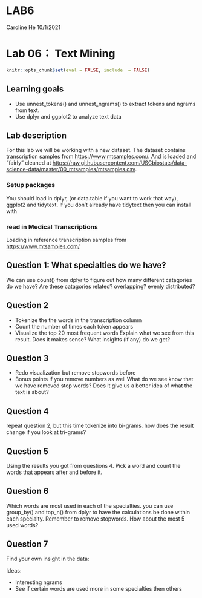 LAB6
================
Caroline He
10/1/2021

# Lab 06： Text Mining

``` r
knitr::opts_chunk$set(eval = FALSE, include  = FALSE)
```

## Learning goals

-   Use unnest\_tokens() and unnest\_ngrams() to extract tokens and
    ngrams from text.
-   Use dplyr and ggplot2 to analyze text data

## Lab description

For this lab we will be working with a new dataset. The dataset contains
transcription samples from <https://www.mtsamples.com/>. And is loaded
and “fairly” cleaned at
<https://raw.githubusercontent.com/USCbiostats/data-science-data/master/00_mtsamples/mtsamples.csv>.

### Setup packages

You should load in dplyr, (or data.table if you want to work that way),
ggplot2 and tidytext. If you don’t already have tidytext then you can
install with

### read in Medical Transcriptions

Loading in reference transcription samples from
<https://www.mtsamples.com/>

## Question 1: What specialties do we have?

We can use count() from dplyr to figure out how many different
catagories do we have? Are these catagories related? overlapping? evenly
distributed?

## Question 2

-   Tokenize the the words in the transcription column
-   Count the number of times each token appears
-   Visualize the top 20 most frequent words Explain what we see from
    this result. Does it makes sense? What insights (if any) do we get?

## Question 3

-   Redo visualization but remove stopwords before
-   Bonus points if you remove numbers as well What do we see know that
    we have removed stop words? Does it give us a better idea of what
    the text is about?

## Question 4

repeat question 2, but this time tokenize into bi-grams. how does the
result change if you look at tri-grams?

## Question 5

Using the results you got from questions 4. Pick a word and count the
words that appears after and before it.

## Question 6

Which words are most used in each of the specialties. you can use
group\_by() and top\_n() from dplyr to have the calculations be done
within each specialty. Remember to remove stopwords. How about the most
5 used words?

## Question 7

Find your own insight in the data:

Ideas:

-   Interesting ngrams
-   See if certain words are used more in some specialties then others
